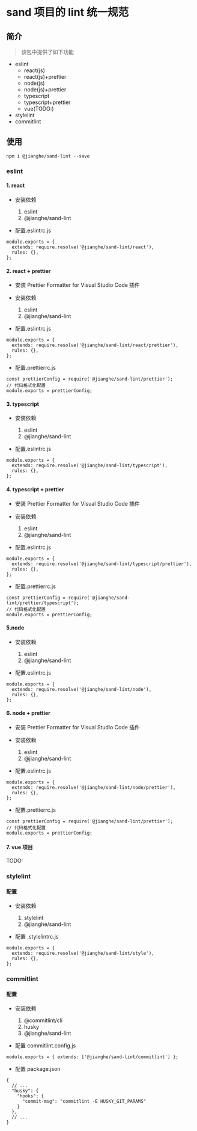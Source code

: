 # sand 项目的 lint 统一规范

## 简介

> 该包中提供了如下功能

- eslint
  - react(js)
  - react(js)+prettier
  - node(js)
  - node(js)+prettier
  - typescript
  - typescript+prettier
  - vue(TODO:)
- stylelint
- commitlint

## 使用

```
npm i @jianghe/sand-lint --save
```

### eslint

#### 1. react

- 安装依赖

  1. eslint
  2. @jianghe/sand-lint

- 配置.eslintrc.js

```
module.exports = {
  extends: require.resolve('@jianghe/sand-lint/react'),
  rules: {},
};
```

#### 2. react + prettier

- 安装 Prettier Formatter for Visual Studio Code 插件

- 安装依赖

  1. eslint
  2. @jianghe/sand-lint

- 配置.eslintrc.js

```
module.exports = {
  extends: require.resolve('@jianghe/sand-lint/react/prettier'),
  rules: {},
};
```

- 配置.prettierrc.js

```
const prettierConfig = require('@jianghe/sand-lint/prettier');
// 代码格式化配置
module.exports = prettierConfig;
```

#### 3. typescript

- 安装依赖

  1. eslint
  2. @jianghe/sand-lint

- 配置.eslintrc.js

```
module.exports = {
  extends: require.resolve('@jianghe/sand-lint/typescript'),
  rules: {},
};
```

#### 4. typescript + prettier

- 安装 Prettier Formatter for Visual Studio Code 插件

- 安装依赖

  1. eslint
  2. @jianghe/sand-lint

- 配置.eslintrc.js

```
module.exports = {
  extends: require.resolve('@jianghe/sand-lint/typescript/prettier'),
  rules: {},
};
```

- 配置.prettierrc.js

```
const prettierConfig = require('@jianghe/sand-lint/prettier/typescript');
// 代码格式化配置
module.exports = prettierConfig;
```

#### 5.node

- 安装依赖

  1. eslint
  2. @jianghe/sand-lint

- 配置.eslintrc.js

```
module.exports = {
  extends: require.resolve('@jianghe/sand-lint/node'),
  rules: {},
};
```

#### 6. node + prettier

- 安装 Prettier Formatter for Visual Studio Code 插件

- 安装依赖

  1. eslint
  2. @jianghe/sand-lint

- 配置.eslintrc.js

```
module.exports = {
  extends: require.resolve('@jianghe/sand-lint/node/prettier'),
  rules: {},
};
```

- 配置.prettierrc.js

```
const prettierConfig = require('@jianghe/sand-lint/prettier');
// 代码格式化配置
module.exports = prettierConfig;
```

#### 7. vue 项目

TODO:

### stylelint

#### 配置

- 安装依赖

  1. stylelint
  2. @jianghe/sand-lint

- 配置 .stylelintrc.js

```
module.exports = {
  extends: require.resolve('@jianghe/sand-lint/style'),
  rules: {},
};
```

### commitlint

#### 配置

- 安装依赖

  1. @commitlint/cli
  2. husky
  3. @jianghe/sand-lint

- 配置 commitlint.config.js

```
module.exports = { extends: ['@jianghe/sand-lint/commitlint'] };
```

- 配置 package.json

```
{
  // ...
  "husky": {
    "hooks": {
      "commit-msg": "commitlint -E HUSKY_GIT_PARAMS"
    }
  },
  // ...
}
```
